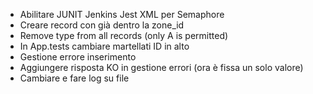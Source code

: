 + Abilitare JUNIT Jenkins Jest XML per Semaphore
+ Creare record con già dentro la zone_id
+ Remove type from all records (only A is permitted)
+ In App.tests cambiare martellati ID in alto
+ Gestione errore inserimento
+ Aggiungere risposta KO in gestione errori (ora è fissa un solo valore)
+ Cambiare e fare log su file